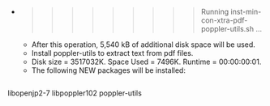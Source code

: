 * >>>>>>>>> Running inst-min-con-xtra-pdf-poppler-utils.sh ...
  * After this operation, 5,540 kB of additional disk space will be used.
  * Install poppler-utils to extract text from pdf files.
  * Disk size = 3517032K. Space Used = 7496K. Runtime = 00:00:00:01.
  * The following NEW packages will be installed:
  ```bash
libopenjp2-7 libpoppler102 poppler-utils
  ```

